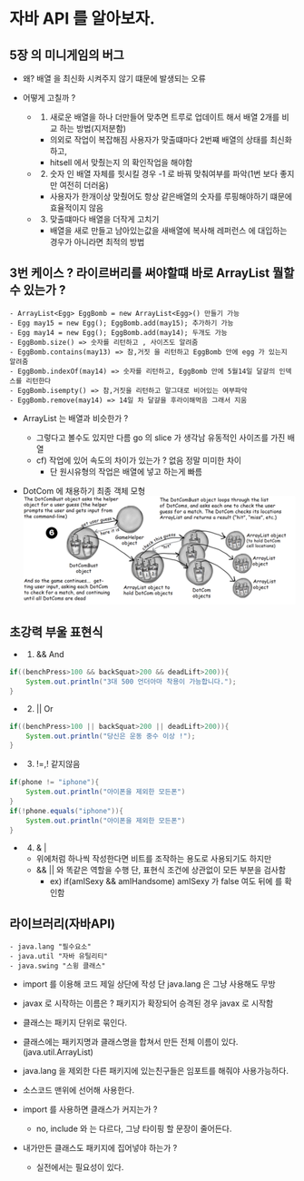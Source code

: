 # 자바 API 를 알아보자.

## 5장 의 미니게임의 버그

- 왜? 배열 을 최신화 시켜주지 않기 떄문에 발생되는 오류
- 어떻게 고칠까 ?

  - 1. 새로운 배열을 하나 더만들어 맞추면 트루로 업데이트 해서 배열 2개를 비교 하는 방법(지저분함)

    - 의외로 작업이 복잡해짐 사용자가 맞출떄마다 2번쨰 배열의 상태를 최신화 하고,
    - hitsell 에서 맞췄는지 의 확인작업을 해야함

  - 2. 숫자 인 배열 자체를 힛시킬 경우 -1 로 바꿔 맞춰여부를 파악(1번 보다 좋지만 여전히 더러움)

    - 사용자가 한개이상 맞췄어도 항상 같은배열의 숫자를 루핑해야하기 떄문에 효율적이지 않음

  - 3. 맞출떄마다 배열을 더작게 고치기
    - 배열을 새로 만들고 남아있는값을 새배열에 복사해 레퍼런스 에 대입하는 경우가 아니라면 최적의 방법

## 3번 케이스 ? 라이르버리를 써야할떄 바로 ArrayList 뭘할수 있는가 ?

    - ArrayList<Egg> EggBomb = new ArrayList<Egg>() 만들기 가능
    - Egg may15 = new Egg(); EggBomb.add(may15); 추가하기 가능
    - Egg may14 = new Egg(); EggBomb.add(may14); 두개도 가능
    - EggBomb.size() => 숫자를 리턴하고 , 사이즈도 알려줌
    - EggBomb.contains(may13) => 참,거짓 을 리턴하고 EggBomb 안에 egg 가 있는지 알려줌
    - EggBomb.indexOf(may14) => 숫자를 리턴하고, EggBomb 안에 5월14일 달걀의 인덱스를 리턴한다
    - EggBomb.isempty() => 참,거짓을 리턴하고 말그대로 비어있는 여부파악
    - EggBomb.remove(may14) => 14일 차 달걀을 후라이해먹음 그래서 지움

- ArrayList 는 배열과 비슷한가 ?

  - 그렇다고 볼수도 있지만 다름 go 의 slice 가 생각남 유동적인 사이즈를 가진 배열
  - cf) 작업에 있어 속도의 차이가 있는가 ? 없음 정말 미미한 차이
    - 단 원시유형의 작업은 배열에 넣고 하는게 빠름

- DotCom 에 채용하기 최종 객체 모형
  ![plot](./img01.png)

## 초강력 부울 표현식

- 1. && And

```java
if((benchPress>100 && backSquat>200 && deadLift>200)){
    System.out.println("3대 500 언더아마 착용이 가능합니다.");
}
```

- 2. || Or

```java
if((benchPress>100 || backSquat>200 || deadLift>200)){
    System.out.println("당신은 운동 중수 이상 !");
}
```

- 3. !=,! 같지않음

```java
if(phone != "iphone"){
    System.out.println("아이폰을 제외한 모든폰")
}
if(!phone.equals("iphone")){
    System.out.println("아이폰을 제외한 모든폰")
}
```

- 4. & |
  - 위에처럼 하나씩 작성한다면 비트를 조작하는 용도로 사용되기도 하지만
  - && || 와 똑같은 역할을 수행 단, 표현식 조건에 상관없이 모든 부분을 검사함
    - ex) if(amISexy && amIHandsome) amISexy 가 false 여도 뒤에 를 확인함

## 라이브러리(자바API)

    - java.lang "필수요소"
    - java.util "자바 유틸리티"
    - java.swing "스윙 클래스"

- import 를 이용해 코드 제일 상단에 작성 단 java.lang 은 그냥 사용해도 무방
- javax 로 시작하는 이름은 ? 패키지가 확장되어 승격된 경우 javax 로 시작함
- 클래스는 패키지 단위로 묶인다.
- 클래스에는 패키지명과 클래스명을 합쳐서 만든 전체 이름이 있다.(java.util.ArrayList)
- java.lang 을 제외한 다른 패키지에 있는친구들은 임포트를 해줘야 사용가능하다.
- 소스코드 맨위에 선어해 사용한다.

- import 를 사용하면 클래스가 커지는가 ?
  - no, include 와 는 다르다, 그냥 타이핑 할 문장이 줄어든다.
- 내가만든 클래스도 패키지에 집어넣야 하는가 ?
  - 실전에서는 필요성이 있다.
